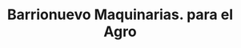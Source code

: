 ---
title: "Barrionuevo Maquinarias. para el Agro"
url: /general-guemes/barrionuevo-maquinarias-para-el-agro/
shop: agraria
---